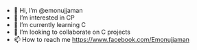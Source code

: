 - 👋 Hi, I’m @emonujjaman
- 👀 I’m interested in CP
- 🌱 I’m currently learning C
- 💞️ I’m looking to collaborate on C projects
- 📫 How to reach me https://www.facebook.com/Emonujjaman

<!---
emonujjaman/emonujjaman is a ✨ special ✨ repository because its `README.md` (this file) appears on your GitHub profile.
You can click the Preview link to take a look at your changes.
--->
